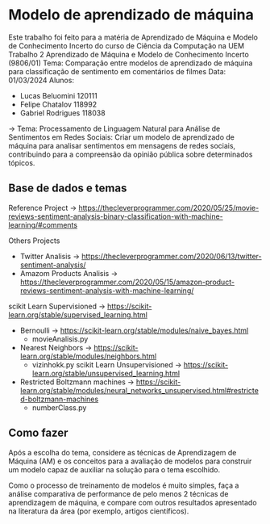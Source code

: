 # Modelo de aprendizado de máquina

Este trabalho foi feito para a matéria de Aprendizado de Máquina e Modelo de Conhecimento Incerto do curso de Ciência da Computação na UEM
Trabalho 2
Aprendizado de Máquina e Modelo de Conhecimento Incerto (9806/01)
Tema: Comparação entre modelos de aprendizado de máquina para classificação de sentimento em comentários de filmes
Data: 01/03/2024
Alunos:
   - Lucas Beluomini    120111
   - Felipe Chatalov    118992
   - Gabriel Rodrigues  118038

-> Tema: Processamento de Linguagem Natural para Análise de Sentimentos em Redes 
Sociais: Criar um modelo de aprendizado de máquina para analisar sentimentos em
mensagens de redes sociais, contribuindo para a compreensão da opinião pública
sobre determinados tópicos.

## Base de dados e temas

Reference Project -> https://thecleverprogrammer.com/2020/05/25/movie-reviews-sentiment-analysis-binary-classification-with-machine-learning/#comments

Others Projects 
 - Twitter Analisis -> https://thecleverprogrammer.com/2020/06/13/twitter-sentiment-analysis/
 - Amazom Products Analisis -> https://thecleverprogrammer.com/2020/05/15/amazon-product-reviews-sentiment-analysis-with-machine-learning/

scikit Learn Supervisioned -> https://scikit-learn.org/stable/supervised_learning.html
 - Bernoulli -> https://scikit-learn.org/stable/modules/naive_bayes.html
    - movieAnalisis.py
 - Nearest Neighbors -> https://scikit-learn.org/stable/modules/neighbors.html
    - vizinhokk.py
scikit Learn Unsupervisioned -> https://scikit-learn.org/stable/unsupervised_learning.html
 - Restricted Boltzmann machines -> https://scikit-learn.org/stable/modules/neural_networks_unsupervised.html#restricted-boltzmann-machines
    - numberClass.py

## Como fazer

Após a escolha do tema, considere as técnicas de Aprendizagem de Máquina (AM) e os
conceitos para a avaliação de modelos para construir um modelo capaz de auxiliar na solução
para o tema escolhido.

Como o processo de treinamento de modelos é muito simples, faça a análise comparativa de
performance de pelo menos 2 técnicas de aprendizagem de máquina, e compare com outros
resultados apresentado na literatura da área (por exemplo, artigos científicos).